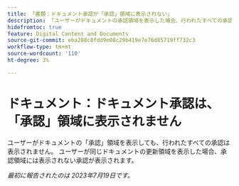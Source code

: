 ```yaml
---
title: 「書類：ドキュメント承認が「承認」領域に表示されない」
description: 「ユーザーがドキュメントの承認領域を表示した場合、行われたすべての承認は表示されません。 ユーザーが同じドキュメントの更新領域を表示した場合、承認領域には表示されない承認が表示されます。
hidefromtoc: true
feature: Digital Content and Documents
source-git-commit: eba288c8fdd9e08c29b419e7e76d85719ff732c3
workflow-type: tm+mt
source-wordcount: '110'
ht-degree: 3%

---
```



# ドキュメント：ドキュメント承認は、「承認」領域に表示されません

<!--On WF and WFP TOCs-->

ユーザーがドキュメントの「承認」領域を表示しても、行われたすべての承認は表示されません。 ユーザーが同じドキュメントの更新領域を表示した場合、承認領域には表示されない承認が表示されます。

_最初に報告されたのは 2023年7月19日です。_
